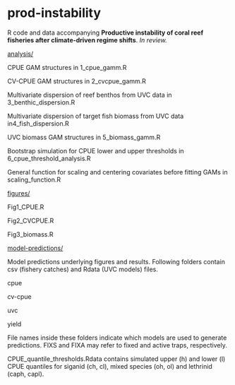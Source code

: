 # prod-instability
R code and data accompanying **Productive instability of coral reef fisheries after climate-driven regime shifts**. *In review.*

[analysis/](https://github.com/jpwrobinson/prod-instability/tree/master/analysis)

CPUE GAM structures in 1_cpue_gamm.R 		

CV-CPUE GAM structures in 2_cvcpue_gamm.R			

Multivariate dispersion of reef benthos from UVC data in 3_benthic_dispersion.R		

Multivariate dispersion of target fish biomass from UVC data in4_fish_dispersion.R

UVC biomass GAM structures in 5_biomass_gamm.R

Bootstrap simulation for CPUE lower and upper thresholds in 6_cpue_threshold_analysis.R

General function for scaling and centering covariates before fitting GAMs in scaling_function.R

[figures/](https://github.com/jpwrobinson/prod-instability/tree/master/figures)

Fig1_CPUE.R

Fig2_CVCPUE.R

Fig3_biomass.R 

[model-predictions/](https://github.com/jpwrobinson/prod-instability/tree/master/model-predictions)

Model predictions underlying figures and results. Following folders contain csv (fishery catches) and Rdata (UVC models) files. 

cpue

cv-cpue

uvc

yield

File names inside these folders indicate which models are used to generate predictions. FIXS and FIXA may refer to fixed and active traps, respectively. 

CPUE_quantile_thresholds.Rdata contains simulated upper (h) and lower (l) CPUE quantiles for siganid (ch, cl), mixed species (oh, ol) and lethrinid (caph, capl).